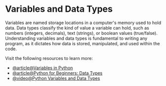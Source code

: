 # Variables and Data Types

Variables are named storage locations in a computer's memory used to hold data. Data types classify the kind of value a variable can hold, such as numbers (integers, decimals), text (strings), or boolean values (true/false). Understanding variables and data types is fundamental to writing any program, as it dictates how data is stored, manipulated, and used within the code.

Visit the following resources to learn more:

- [@article@Variables in Python](https://realpython.com/python-variables)
- [@article@Python for Beginners: Data Types](https://thenewstack.io/python-for-beginners-data-types/)
- [@video@Python Variables and Data Types](https://www.youtube.com/playlist?list=PLBlnK6fEyqRhN-sfWgCU1z_Qhakc1AGOn)